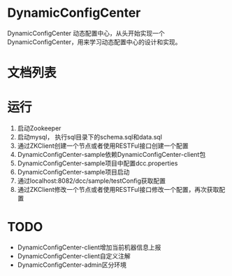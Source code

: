 # DynamicConfigCenter
DynamicConfigCenter 动态配置中心，从头开始实现一个DynamicConfigCenter，用来学习动态配置中心的设计和实现。

# 文档列表

# 运行

1. 启动Zookeeper
2. 启动mysql， 执行sql目录下的schema.sql和data.sql
3. 通过ZKClient创建一个节点或者使用RESTFul接口创建一个配置
4. DynamicConfigCenter-sample依赖DynamicConfigCenter-client包
5. DynamicConfigCenter-sample项目中配置dcc.properties
6. DynamicConfigCenter-sample项目启动
7. 通过localhost:8082/dcc/sample/testConfig获取配置
8. 通过ZKClient修改一个节点或者使用RESTFul接口修改一个配置，再次获取配置

# TODO

- DynamicConfigCenter-client增加当前机器信息上报
- DynamicConfigCenter-client自定义注解
- DynamicConfigCenter-admin区分环境